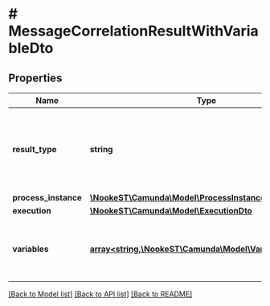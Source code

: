 # # MessageCorrelationResultWithVariableDto

## Properties

Name | Type | Description | Notes
------------ | ------------- | ------------- | -------------
**result_type** | **string** | Indicates if the message was correlated to a message start event or an  intermediate message catching event. In the first case, the resultType is  &#x60;ProcessDefinition&#x60; and otherwise &#x60;Execution&#x60;. | [optional]
**process_instance** | [**\NookeST\Camunda\Model\ProcessInstanceDto**](ProcessInstanceDto.md) |  | [optional]
**execution** | [**\NookeST\Camunda\Model\ExecutionDto**](ExecutionDto.md) |  | [optional]
**variables** | [**array<string,\NookeST\Camunda\Model\VariableValueDto>**](VariableValueDto.md) | This property is returned if the &#x60;variablesInResultEnabled&#x60; is set to &#x60;true&#x60;. Contains a list of the process variables. | [optional]

[[Back to Model list]](../../README.md#models) [[Back to API list]](../../README.md#endpoints) [[Back to README]](../../README.md)
